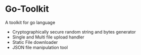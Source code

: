 # Go-Toolkit
A toolkit for go language

- Cryptographically secure random string and bytes generator
- Single and Multi file upload handler
- Static File downloader
- JSON file manipulation tool

